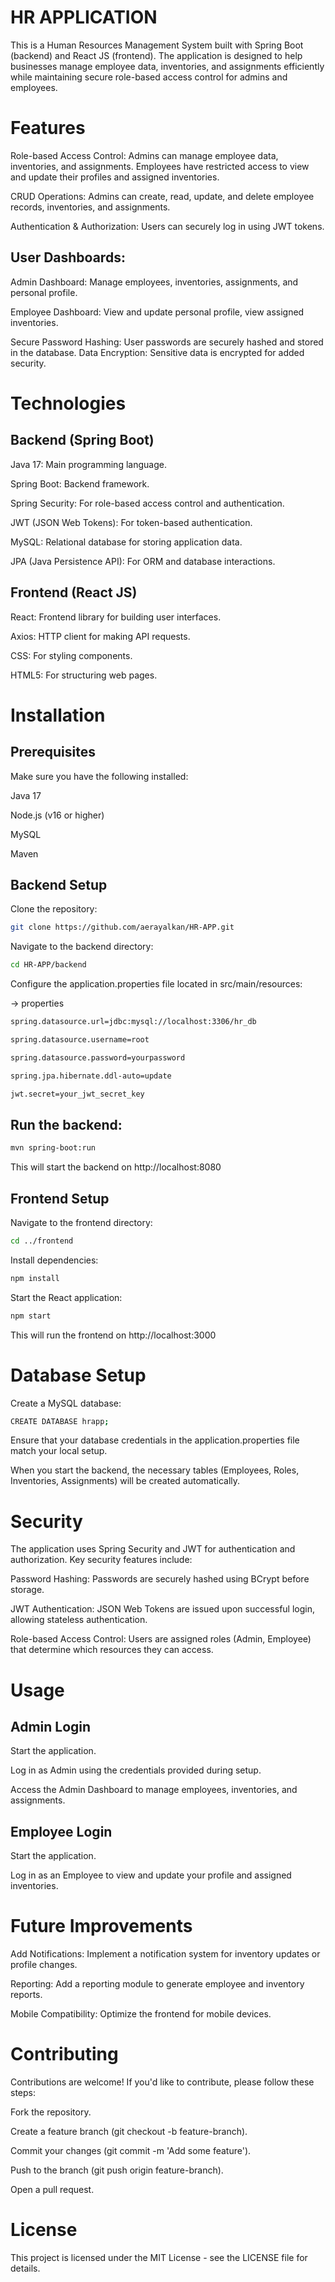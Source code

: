 
# HR APPLICATION

This is a Human Resources Management System built with Spring Boot (backend) and React JS (frontend). The application is designed to help businesses manage employee data, inventories, and assignments efficiently while maintaining secure role-based access control for admins and employees.





# Features

Role-based Access Control: Admins can manage employee data, inventories, and assignments. Employees have restricted access to view and update their profiles and assigned inventories.

CRUD Operations: Admins can create, read, update, and delete employee records, inventories, and assignments.

Authentication & Authorization: Users can securely log in using JWT tokens.

## User Dashboards:

Admin Dashboard: Manage employees, inventories, assignments, and personal profile.

Employee Dashboard: View and update personal profile, view assigned inventories.

Secure Password Hashing: User passwords are securely hashed and stored in the database.
Data Encryption: Sensitive data is encrypted for added security.
# Technologies

## Backend (Spring Boot)
Java 17: Main programming language.

Spring Boot: Backend framework.

Spring Security: For role-based access control and authentication.

JWT (JSON Web Tokens): For token-based authentication.

MySQL: Relational database for storing application data.

JPA (Java Persistence API): For ORM and database interactions.

## Frontend (React JS)

React: Frontend library for building user interfaces.

Axios: HTTP client for making API requests.

CSS: For styling components.

HTML5: For structuring web pages.
# Installation

## Prerequisites

Make sure you have the following installed:

Java 17

Node.js (v16 or higher)

MySQL

Maven

## Backend Setup

Clone the repository:

```bash
git clone https://github.com/aerayalkan/HR-APP.git
```

Navigate to the backend directory:

```bash
cd HR-APP/backend
```
Configure the application.properties file located in src/main/resources:

-> properties
```bash
spring.datasource.url=jdbc:mysql://localhost:3306/hr_db

spring.datasource.username=root

spring.datasource.password=yourpassword

spring.jpa.hibernate.ddl-auto=update

jwt.secret=your_jwt_secret_key
```

## Run the backend:
```bash
mvn spring-boot:run
```
This will start the backend on http://localhost:8080

## Frontend Setup

Navigate to the frontend directory:
```bash
cd ../frontend
```
Install dependencies:
```bash
npm install
```
Start the React application:
```bash
npm start
```
This will run the frontend on http://localhost:3000

# Database Setup
Create a MySQL database:
```bash
CREATE DATABASE hrapp;
```
Ensure that your database credentials in the application.properties file match your local setup.

When you start the backend, the necessary tables (Employees, Roles, Inventories, Assignments) will be created automatically.

# Security

The application uses Spring Security and JWT for authentication and authorization. Key security features include:

Password Hashing: Passwords are securely hashed using BCrypt before storage.

JWT Authentication: JSON Web Tokens are issued upon successful login, allowing stateless authentication.

Role-based Access Control: Users are assigned roles (Admin, Employee) that determine which resources they can access.

# Usage

## Admin Login

Start the application.

Log in as Admin using the credentials provided during setup.

Access the Admin Dashboard to manage employees, inventories, and assignments.

## Employee Login

Start the application.

Log in as an Employee to view and update your profile and assigned inventories.

# Future Improvements

Add Notifications: Implement a notification system for inventory updates or profile changes.

Reporting: Add a reporting module to generate employee and inventory reports.

Mobile Compatibility: Optimize the frontend for mobile devices.

# Contributing

Contributions are welcome! If you'd like to contribute, please follow these steps:

Fork the repository.

Create a feature branch (git checkout -b feature-branch).

Commit your changes (git commit -m 'Add some feature').

Push to the branch (git push origin feature-branch).

Open a pull request.

# License

This project is licensed under the MIT License - see the LICENSE file for details.


